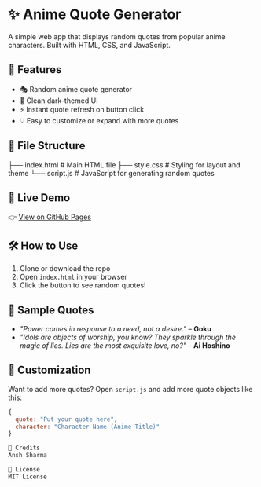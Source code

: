 # ✨ Anime Quote Generator

A simple web app that displays random quotes from popular anime characters. Built with HTML, CSS, and JavaScript.

## 🔧 Features

- 🎭 Random anime quote generator
- 🎨 Clean dark-themed UI
- ⚡ Instant quote refresh on button click
- 💡 Easy to customize or expand with more quotes

## 📂 File Structure
├── index.html # Main HTML file
├── style.css # Styling for layout and theme
└── script.js # JavaScript for generating random quotes

## 🚀 Live Demo

👉 [View on GitHub Pages](https://worldmonarchansh.github.io/anime-quote-generator/)

## 🛠️ How to Use

1. Clone or download the repo
2. Open `index.html` in your browser
3. Click the button to see random quotes!

## 🌟 Sample Quotes

- *"Power comes in response to a need, not a desire."* – **Goku**
- *"Idols are objects of worship, you know? They sparkle through the magic of lies. Lies are the most exquisite love, no?"* – **Ai Hoshino**

## 📌 Customization

Want to add more quotes? Open `script.js` and add more quote objects like this:

```javascript
{
  quote: "Put your quote here",
  character: "Character Name (Anime Title)"
}

🧡 Credits
Ansh Sharma

📜 License
MIT License
